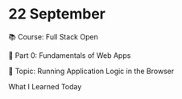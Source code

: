 # 22 September
📚 Course: Full Stack Open

🧩 Part 0: Fundamentals of Web Apps

🔖 Topic: Running Application Logic in the Browser

What I Learned Today

